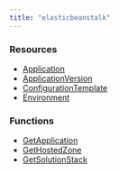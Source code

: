 ```yaml
---
title: "elasticbeanstalk"
---
```


<!-- WARNING: this file was generated by the Pulumi Terraform Bridge (tfgen) Tool. -->
<!-- Do not edit by hand unless you're certain you know what you are doing! -->

<style>
  table td p { margin-top: 0; margin-bottom: 0; }
</style>

<h3>Resources</h3>
<ul class="api">
    <li><a href="application"><span class="symbol resource"></span>Application</a></li>
    <li><a href="applicationversion"><span class="symbol resource"></span>ApplicationVersion</a></li>
    <li><a href="configurationtemplate"><span class="symbol resource"></span>ConfigurationTemplate</a></li>
    <li><a href="environment"><span class="symbol resource"></span>Environment</a></li>
</ul>

<h3>Functions</h3>
<ul class="api">
    <li><a href="getapplication"><span class="symbol datasource"></span>GetApplication</a></li>
    <li><a href="gethostedzone"><span class="symbol datasource"></span>GetHostedZone</a></li>
    <li><a href="getsolutionstack"><span class="symbol datasource"></span>GetSolutionStack</a></li>
</ul>

